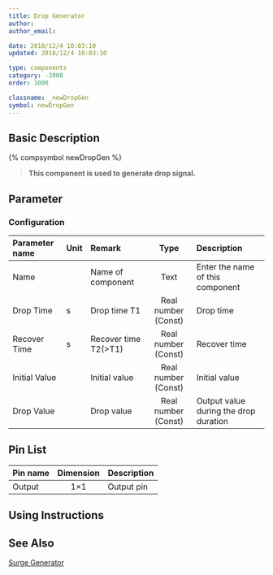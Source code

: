 ```yaml
---
title: Drop Generator
author: 
author_email:

date: 2018/12/4 10:03:10
updated: 2018/12/4 10:03:10

type: components
category: -3008
order: 1000

classname: _newDropGen
symbol: newDropGen
---
```

## Basic Description
{% compsymbol newDropGen %}

> **This component is used to generate drop signal.**

## Parameter
### Configuration
| Parameter name | Unit | Remark | Type | Description |
| :--- | :--- | :--- | :--: | :--- |
| Name |  | Name of component | Text | Enter the name of this component |
| Drop Time | s | Drop time T1 | Real number (Const) | Drop time |
| Recover Time | s | Recover time T2(>T1) | Real number (Const) | Recover time |
| Initial Value |  | Initial value | Real number (Const) | Initial value |
| Drop Value |  | Drop value | Real number (Const) | Output value during the drop duration |


## Pin List

| Pin name | Dimension | Description |
| :--- | :--:  | :--- |
| Output | 1×1 | Output pin |

## Using Instructions



## See Also

[Surge Generator](comp_newSurgeGen.html)
